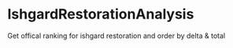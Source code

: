 # IshgardRestorationAnalysis
Get offical ranking for ishgard restoration and order by delta & total
